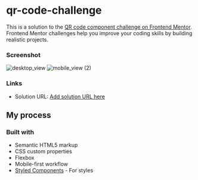 # qr-code-challenge

This is a solution to the [QR code component challenge on Frontend Mentor](https://www.frontendmentor.io/challenges/qr-code-component-iux_sIO_H). Frontend Mentor challenges help you improve your coding skills by building realistic projects. 


### Screenshot
![desktop_view](https://user-images.githubusercontent.com/85189923/225134629-456703a2-abae-4553-80db-e0c5c2b6928d.png)
![mobile_view (2)](https://user-images.githubusercontent.com/85189923/225134639-fe084724-769c-47b7-a073-1b07f147a0b5.png)


### Links

- Solution URL: [Add solution URL here](https://github.com/arunraj3/qr-code-challenge)

## My process

### Built with

- Semantic HTML5 markup
- CSS custom properties
- Flexbox
- Mobile-first workflow
- [Styled Components](https://styled-components.com/) - For styles
